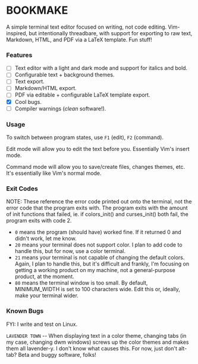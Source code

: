 # BOOKMAKE

A simple terminal text editor focused on writing, not code editing. Vim-inspired, but intentionally threadbare, with support for exporting to raw text, Markdown, HTML, and PDF via a LaTeX template. Fun stuff!

### Features

- [ ] Text editor with a light and dark mode and support for italics and bold.
- [ ] Configurable text + background themes.
- [ ] Text export.
- [ ] Markdown/HTML export.
- [ ] PDF via editable + configurable LaTeX template export.
- [x] Cool bugs.
- [ ] Compiler warnings (*clean* software!).

### Usage

To switch between program states, use `F1` (edit), `F2` (command).

Edit mode will allow you to edit the text before you. Essentially Vim's insert mode.

Command mode will allow you to save/create files, changes themes, etc. It's essentially like Vim's normal mode.

### Exit Codes

NOTE: These reference the error code printed out onto the terminal, not the error code that the program exits with. The program exits with the amount of init functions that failed, ie. if colors_init() and curses_init() both fail, the program exits with code 2.


- `0` means the program (should have) worked fine. If it returned 0 and didn't work, let me know.
- `20` means your terminal does not support color. I plan to add code to handle this, but for now, use a color terminal.
- `21` means your terminal is not capable of changing the default colors. Again, I plan to handle this, but it's difficult and frankly, I'm focusing on getting a working product on my machine, not a general-purpose product, at the moment.
- `80` means the terminal window is too small. By default, MINIMUM_WIDTH is set to 100 characters wide. Edit this or, ideally, make your terminal wider.

### Known Bugs

FYI: I write and test on Linux.

`LAVENDER TOWN` -- When displaying text in a color theme, changing tabs (in my case, changing dwm windows) screws up the color themes and makes them all lavender-y. I don't know what causes this. For now, just don't alt-tab? Beta and buggy software, folks!
